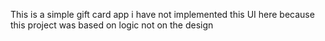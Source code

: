 This is a simple gift card app i have not implemented this UI here because this project was based on logic not on the design
